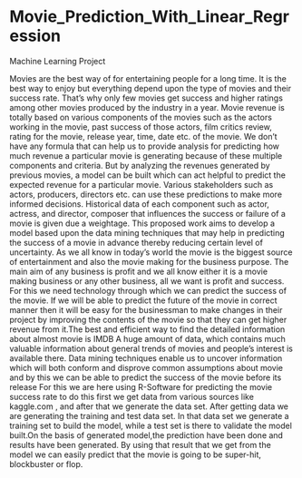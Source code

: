 # Movie_Prediction_With_Linear_Regression
Machine Learning Project


Movies are the best way of for entertaining people for a long time. It is the best way to enjoy but everything
depend upon the type of movies and their success rate. That’s why only few movies get success and higher
ratings among other movies produced by the industry in a year. Movie revenue is totally based on various
components of the movies such as the actors working in the movie, past success of those actors, film critics
review, rating for the movie, release year, time, date etc. of the movie. We don’t have any formula that can 
help us to provide analysis for predicting how much revenue a particular movie is generating because of
these multiple components and criteria. But by analyzing the revenues generated by previous movies, a
model can be built which can act helpful to predict the expected revenue for a particular movie. Various
stakeholders such as actors, producers, directors etc. can use these predictions to make more informed
decisions. Historical data of each component such as actor, actress, and director, composer that influences
the success or failure of a movie is given due a weightage. This proposed work aims to develop a model
based upon the data mining techniques that may help in predicting the success of a movie in advance thereby
reducing certain level of uncertainty. As we all know in today’s world the movie is the biggest source of
entertainment and also the movie making for the business purpose. The main aim of any business is profit 
and we all know either it is a movie making business or any other business, all we want is profit and success.
For this we need technology through which we can predict the success of the movie. If we will be able to
predict the future of the movie in correct manner then it will be easy for the businessman to make changes
in their project by improving the contents of the movie so that they can get higher revenue from it.The best
and efficient way to find the detailed information about almost movie is IMDB A huge amount of data,
which contains much valuable information about general trends of movies and people’s interest is available
there. Data mining techniques enable us to uncover information which will both conform and disprove
common assumptions about movie and by this we can be able to predict the success of the movie before its
release For this we are here using R-Software for predicting the movie success rate to do this first we get
data from various sources like kaggle.com , and after that we generate the data set. After getting data we
are generating the training and test data set. In that data set we generate a training set to build the model,
while a test set is there to validate the model built.On the basis of generated model,the prediction have been
done and results have been generated. By using that result that we get from the model we can easily predict
that the movie is going to be super-hit, blockbuster or flop.
